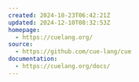 ```yaml
---
created: 2024-10-23T06:42:21Z
updated: 2024-12-10T08:32:53Z
homepage:
  - https://cuelang.org/
source:
  - https://github.com/cue-lang/cue
documentation:
  - https://cuelang.org/docs/
---
```

